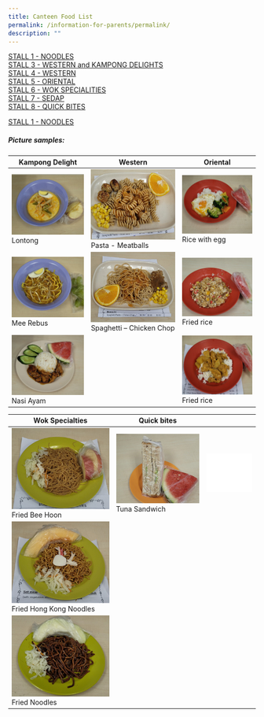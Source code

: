 ```yaml
---
title: Canteen Food List
permalink: /information-for-parents/permalink/
description: ""
---
```

[STALL 1 - NOODLES](/files/CanteenFood/STALL%201%20–%20NOODLE.pdf)  
[STALL 3 - WESTERN and KAMPONG DELIGHTS](/files/CanteenFood/STALL%203%20–%20WESTERN%20&%20KAMPONG%20DELIGHTS.pdf)  
[STALL 4 - WESTERN](/files/CanteenFood/STALL%204%20–%20WESTERN.pdf)  
[STALL 5 - ORIENTAL](/files/CanteenFood/STALL%205%20–%20ORIENTAL.pdf)  
[STALL 6 - WOK SPECIALITIES](/files/CanteenFood/STALL%206%20–%20WOK%20SPECIALITIES.pdf)  
[STALL 7 - SEDAP](/files/CanteenFood/STALL%207%20–%20SEDAP.pdf)  
[STALL 8 - QUICK BITES](/files/CanteenFood/STALL%208%20–%20QUICK%20BITES.pdf)  

<a href="/files/CanteenFood/STALL 1 – NOODLE" target="_blank">STALL 1 -  NOODLES</a>  


##### Picture samples:

| Kampong Delight | Western | Oriental |
| -------- | -------- | -------- |
| <img src="/images/CanteenFood/Lontong.jpg" alt="">Lontong|<img src="/images/CanteenFood/PastaMeatballs.jpg" alt="">Pasta - Meatballs   |<img src="/images/CanteenFood/RiceEgg.jpg" alt="">Rice with egg
| <img src="/images/CanteenFood/MeeRebus.jpg" alt="">Mee Rebus      |<img src="/images/CanteenFood/SpaghettiChickenChop.jpg" alt="">Spaghetti – Chicken Chop|<img src="/images/CanteenFood/FriedRice.jpg" alt="">Fried rice
|<img src="/images/CanteenFood/NasiAyam.jpg" alt="">Nasi Ayam||<img src="/images/CanteenFood/CurryRice.jpg" alt="">Fried rice
  
	  

| Wok Specialties | Quick bites ||
| -------- | -------- | -------- |
| <img src="/images/CanteenFood/FriedBeeHoon.jpg" alt="">Fried Bee Hoon  | <img src="/images/CanteenFood/TunaSandwich.jpg" alt="">Tuna Sandwich     |<img src="/images/CanteenFood/FoodFiller.jpg" alt="">
|<img src="/images/CanteenFood/FriedHKNoodles.jpg" alt="">Fried Hong Kong Noodles||
|<img src="/images/CanteenFood/FriedNoodles.jpg" alt="">Fried Noodles|